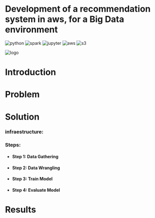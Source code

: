 # Development of a recommendation system in aws, for a Big Data environment

![python](https://img.shields.io/badge/Python-3776AB.svg?style=for-the-badge&logo=Python&logoColor=white)
![spark](https://img.shields.io/badge/Apache%20Spark-E25A1C.svg?style=for-the-badge&logo=Apache-Spark&logoColor=white)
![jupyter](https://img.shields.io/badge/Jupyter-F37626.svg?style=for-the-badge&logo=Jupyter&logoColor=white)
![aws](https://img.shields.io/badge/Amazon%20AWS-232F3E.svg?style=for-the-badge&logo=Amazon-AWS&logoColor=white)
![s3](https://img.shields.io/badge/Amazon%20S3-569A31.svg?style=for-the-badge&logo=Amazon-S3&logoColor=white)

![logo](https://i0.wp.com/thedatascientist.com/wp-content/uploads/2018/05/recommender_systems.png?fit=1600%2C616&ssl=1)



# Introduction

# Problem

# Solution

  ### infraestructure:
  
  ### Steps:
  
  * #### Step 1: Data Gathering
  
  * #### Step 2: Data Wrangling
  
  * #### Step 3: Train Model
  
  * #### Step 4: Evaluate Model
  
# Results
